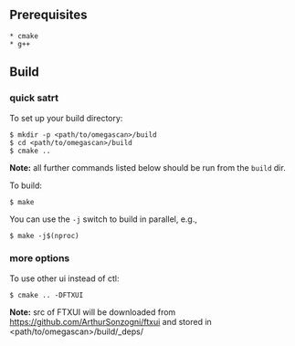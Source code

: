 ## Prerequisites
    * cmake
    * g++

## Build
### quick satrt
To set up your build directory: 

	$ mkdir -p <path/to/omegascan>/build
	$ cd <path/to/omegascan>/build
	$ cmake ..

**Note:** all further commands listed below should be run from the `build` dir.

To build:

    $ make

You can use the `-j` switch to build in parallel, e.g.,

    $ make -j$(nproc)

### more options
To use other ui instead of ctl:
    
    $ cmake .. -DFTXUI

**Note:** src of FTXUI will be downloaded from https://github.com/ArthurSonzogni/ftxui and stored in <path/to/omegascan>/build/_deps/
